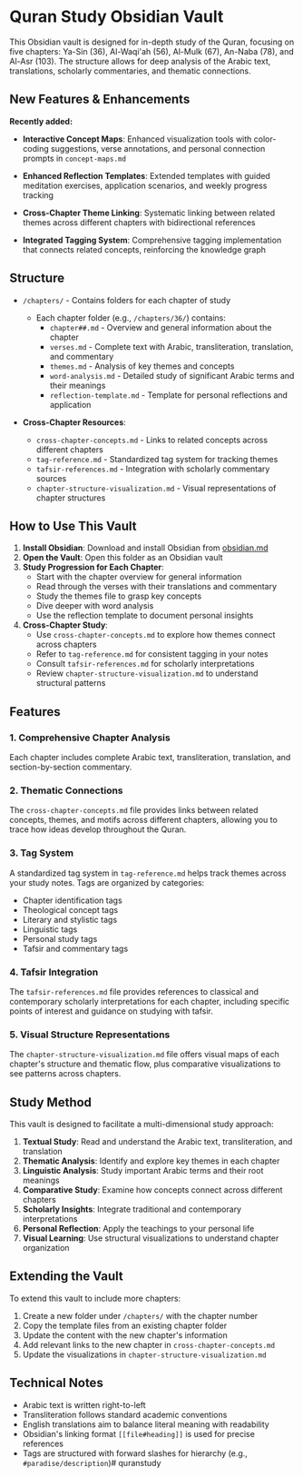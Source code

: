# Quran Study Obsidian Vault

This Obsidian vault is designed for in-depth study of the Quran, focusing on five chapters: Ya-Sin (36), Al-Waqi'ah (56), Al-Mulk (67), An-Naba (78), and Al-Asr (103). The structure allows for deep analysis of the Arabic text, translations, scholarly commentaries, and thematic connections.

## New Features & Enhancements

**Recently added:**

- **Interactive Concept Maps**: Enhanced visualization tools with color-coding suggestions, verse annotations, and personal connection prompts in `concept-maps.md`
  
- **Enhanced Reflection Templates**: Extended templates with guided meditation exercises, application scenarios, and weekly progress tracking

- **Cross-Chapter Theme Linking**: Systematic linking between related themes across different chapters with bidirectional references

- **Integrated Tagging System**: Comprehensive tagging implementation that connects related concepts, reinforcing the knowledge graph

## Structure

- `/chapters/` - Contains folders for each chapter of study
  - Each chapter folder (e.g., `/chapters/36/`) contains:
    - `chapter##.md` - Overview and general information about the chapter
    - `verses.md` - Complete text with Arabic, transliteration, translation, and commentary
    - `themes.md` - Analysis of key themes and concepts
    - `word-analysis.md` - Detailed study of significant Arabic terms and their meanings
    - `reflection-template.md` - Template for personal reflections and application

- **Cross-Chapter Resources**:
  - `cross-chapter-concepts.md` - Links to related concepts across different chapters
  - `tag-reference.md` - Standardized tag system for tracking themes
  - `tafsir-references.md` - Integration with scholarly commentary sources
  - `chapter-structure-visualization.md` - Visual representations of chapter structures

## How to Use This Vault

1. **Install Obsidian**: Download and install Obsidian from [obsidian.md](https://obsidian.md/)
2. **Open the Vault**: Open this folder as an Obsidian vault
3. **Study Progression for Each Chapter**:
   - Start with the chapter overview for general information
   - Read through the verses with their translations and commentary
   - Study the themes file to grasp key concepts
   - Dive deeper with word analysis
   - Use the reflection template to document personal insights
4. **Cross-Chapter Study**:
   - Use `cross-chapter-concepts.md` to explore how themes connect across chapters
   - Refer to `tag-reference.md` for consistent tagging in your notes
   - Consult `tafsir-references.md` for scholarly interpretations
   - Review `chapter-structure-visualization.md` to understand structural patterns

## Features

### 1. Comprehensive Chapter Analysis
Each chapter includes complete Arabic text, transliteration, translation, and section-by-section commentary.

### 2. Thematic Connections
The `cross-chapter-concepts.md` file provides links between related concepts, themes, and motifs across different chapters, allowing you to trace how ideas develop throughout the Quran.

### 3. Tag System
A standardized tag system in `tag-reference.md` helps track themes across your study notes. Tags are organized by categories:
- Chapter identification tags
- Theological concept tags
- Literary and stylistic tags
- Linguistic tags
- Personal study tags
- Tafsir and commentary tags

### 4. Tafsir Integration
The `tafsir-references.md` file provides references to classical and contemporary scholarly interpretations for each chapter, including specific points of interest and guidance on studying with tafsir.

### 5. Visual Structure Representations
The `chapter-structure-visualization.md` file offers visual maps of each chapter's structure and thematic flow, plus comparative visualizations to see patterns across chapters.

## Study Method

This vault is designed to facilitate a multi-dimensional study approach:

1. **Textual Study**: Read and understand the Arabic text, transliteration, and translation
2. **Thematic Analysis**: Identify and explore key themes in each chapter
3. **Linguistic Analysis**: Study important Arabic terms and their root meanings
4. **Comparative Study**: Examine how concepts connect across different chapters
5. **Scholarly Insights**: Integrate traditional and contemporary interpretations
6. **Personal Reflection**: Apply the teachings to your personal life
7. **Visual Learning**: Use structural visualizations to understand chapter organization

## Extending the Vault

To extend this vault to include more chapters:

1. Create a new folder under `/chapters/` with the chapter number
2. Copy the template files from an existing chapter folder
3. Update the content with the new chapter's information
4. Add relevant links to the new chapter in `cross-chapter-concepts.md`
5. Update the visualizations in `chapter-structure-visualization.md`

## Technical Notes

- Arabic text is written right-to-left
- Transliteration follows standard academic conventions
- English translations aim to balance literal meaning with readability
- Obsidian's linking format `[[file#heading]]` is used for precise references
- Tags are structured with forward slashes for hierarchy (e.g., `#paradise/description`)# quranstudy
